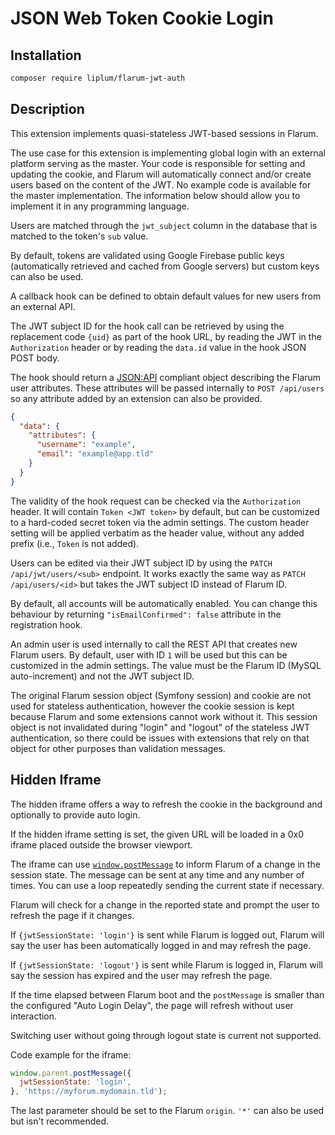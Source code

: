 # JSON Web Token Cookie Login

## Installation

```bash
composer require liplum/flarum-jwt-auth
```

## Description

This extension implements quasi-stateless JWT-based sessions in Flarum.

The use case for this extension is implementing global login with an external platform serving as the master.
Your code is responsible for setting and updating the cookie, and Flarum will automatically connect and/or create users based on the content of the JWT.
No example code is available for the master implementation.
The information below should allow you to implement it in any programming language.

Users are matched through the `jwt_subject` column in the database that is matched to the token's `sub` value.

By default, tokens are validated using Google Firebase public keys (automatically retrieved and cached from Google servers) but custom keys can also be used.

A callback hook can be defined to obtain default values for new users from an external API.

The JWT subject ID for the hook call can be retrieved by using the replacement code `{uid}` as part of the hook URL, by reading the JWT in the `Authorization` header or by reading the `data.id` value in the hook JSON POST body.

The hook should return a [JSON:API](https://jsonapi.org/) compliant object describing the Flarum user attributes.
These attributes will be passed internally to `POST /api/users` so any attribute added by an extension can also be provided.

```json
{
  "data": {
    "attributes": {
      "username": "example",
      "email": "example@app.tld"
    }
  }
}
```

The validity of the hook request can be checked via the `Authorization` header.
It will contain `Token <JWT token>` by default, but can be customized to a hard-coded secret token via the admin settings.
The custom header setting will be applied verbatim as the header value, without any added prefix (i.e., `Token` is not added).

Users can be edited via their JWT subject ID by using the `PATCH /api/jwt/users/<sub>` endpoint.
It works exactly the same way as `PATCH /api/users/<id>` but takes the JWT subject ID instead of Flarum ID.

By default, all accounts will be automatically enabled.
You can change this behaviour by returning `"isEmailConfirmed": false` attribute in the registration hook.

An admin user is used internally to call the REST API that creates new Flarum users.
By default, user with ID `1` will be used but this can be customized in the admin settings.
The value must be the Flarum ID (MySQL auto-increment) and not the JWT subject ID.

The original Flarum session object (Symfony session) and cookie are not used for stateless authentication, however the cookie session is kept because Flarum and some extensions cannot work without it.
This session object is not invalidated during "login" and "logout" of the stateless JWT authentication, so there could be issues with extensions that rely on that object for other purposes than validation messages.

## Hidden Iframe

The hidden iframe offers a way to refresh the cookie in the background and optionally to provide auto login.

If the hidden iframe setting is set, the given URL will be loaded in a 0x0 iframe placed outside the browser viewport.

The iframe can use [`window.postMessage`](https://developer.mozilla.org/en-US/docs/Web/API/Window/postMessage) to inform Flarum of a change in the session state.
The message can be sent at any time and any number of times.
You can use a loop repeatedly sending the current state if necessary.

Flarum will check for a change in the reported state and prompt the user to refresh the page if it changes.

If `{jwtSessionState: 'login'}` is sent while Flarum is logged out, Flarum will say the user has been automatically logged in and may refresh the page.

If `{jwtSessionState: 'logout'}` is sent while Flarum is logged in, Flarum will say the session has expired and the user may refresh the page.

If the time elapsed between Flarum boot and the `postMessage` is smaller than the configured "Auto Login Delay", the page will refresh without user interaction.

Switching user without going through logout state is current not supported.

Code example for the iframe:

```js
window.parent.postMessage({
  jwtSessionState: 'login',
}, 'https://myforum.mydomain.tld');
```

The last parameter should be set to the Flarum `origin`.
`'*'` can also be used but isn't recommended.
